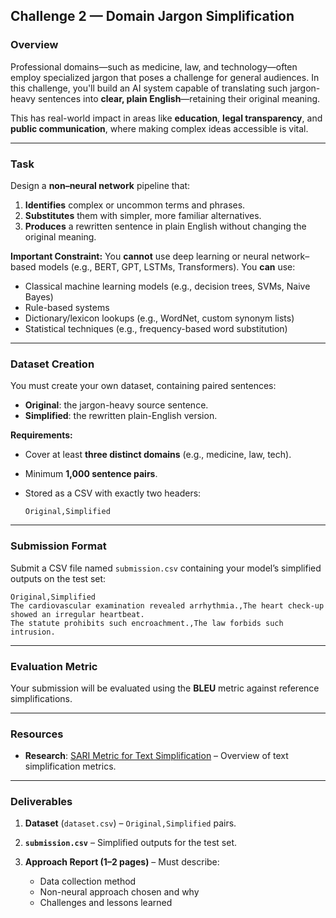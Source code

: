 ## Challenge 2 — Domain Jargon Simplification

### Overview

Professional domains—such as medicine, law, and technology—often employ specialized jargon that poses a challenge for general audiences. In this challenge, you'll build an AI system capable of translating such jargon-heavy sentences into **clear, plain English**—retaining their original meaning.

This has real-world impact in areas like **education**, **legal transparency**, and **public communication**, where making complex ideas accessible is vital.

---

### Task

Design a **non–neural network** pipeline that:

1. **Identifies** complex or uncommon terms and phrases.
2. **Substitutes** them with simpler, more familiar alternatives.
3. **Produces** a rewritten sentence in plain English without changing the original meaning.

**Important Constraint:**
You **cannot** use deep learning or neural network–based models (e.g., BERT, GPT, LSTMs, Transformers).
You **can** use:

* Classical machine learning models (e.g., decision trees, SVMs, Naive Bayes)
* Rule-based systems
* Dictionary/lexicon lookups (e.g., WordNet, custom synonym lists)
* Statistical techniques (e.g., frequency-based word substitution)

---

### Dataset Creation

You must create your own dataset, containing paired sentences:

* **Original**: the jargon-heavy source sentence.
* **Simplified**: the rewritten plain-English version.

**Requirements:**

* Cover at least **three distinct domains** (e.g., medicine, law, tech).
* Minimum **1,000 sentence pairs**.
* Stored as a CSV with exactly two headers:

  ```csv
  Original,Simplified
  ```

---

### Submission Format

Submit a CSV file named `submission.csv` containing your model’s simplified outputs on the test set:

```csv
Original,Simplified
The cardiovascular examination revealed arrhythmia.,The heart check-up showed an irregular heartbeat.
The statute prohibits such encroachment.,The law forbids such intrusion.
```

---

### Evaluation Metric

Your submission will be evaluated using the **BLEU** metric against reference simplifications.

---

### Resources

* **Research**: [SARI Metric for Text Simplification](https://nlpprogress.com/english/simplification.html) – Overview of text simplification metrics.

---

### Deliverables

1. **Dataset** (`dataset.csv`) – `Original,Simplified` pairs.
2. **`submission.csv`** – Simplified outputs for the test set.
3. **Approach Report (1–2 pages)** – Must describe:

   * Data collection method
   * Non-neural approach chosen and why
   * Challenges and lessons learned
